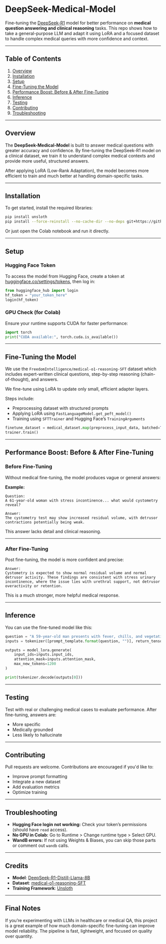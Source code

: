 # DeepSeek-Medical-Model

Fine-tuning the [DeepSeek-R1](https://huggingface.co/dee/DeepSeek-R1-Distill-Llama-8B) model for better performance on **medical question answering and clinical reasoning** tasks.
This repo shows how to take a general-purpose LLM and adapt it using LoRA and a focused dataset to handle complex medical queries with more confidence and context.

---

## Table of Contents

1. [Overview](#overview)
2. [Installation](#installation)
3. [Setup](#setup)
4. [Fine-Tuning the Model](#fine-tuning-the-model)
5. [Performance Boost: Before & After Fine-Tuning](#performance-boost-before--after-fine-tuning)
6. [Inference](#inference)
7. [Testing](#testing)
8. [Contributing](#contributing)
9. [Troubleshooting](#troubleshooting)

---

## Overview

The **DeepSeek-Medical-Model** is built to answer medical questions with greater accuracy and confidence. By fine-tuning the DeepSeek-R1 model on a clinical dataset, we train it to understand complex medical contexts and provide more useful, structured answers.

After applying LoRA (Low-Rank Adaptation), the model becomes more efficient to train and much better at handling domain-specific tasks.

---

## Installation

To get started, install the required libraries:

```bash
pip install unsloth
pip install --force-reinstall --no-cache-dir --no-deps git+https://github.com/unslothai/unsloth.git
```

Or just open the Colab notebook and run it directly.

---

## Setup

### Hugging Face Token

To access the model from Hugging Face, create a token at [huggingface.co/settings/tokens](https://huggingface.co/settings/tokens), then log in:

```python
from huggingface_hub import login
hf_token = "your_token_here"
login(hf_token)
```

### GPU Check (for Colab)

Ensure your runtime supports CUDA for faster performance:

```python
import torch
print("CUDA available:", torch.cuda.is_available())
```

---

## Fine-Tuning the Model

We use the `FreedomIntelligence/medical-o1-reasoning-SFT` dataset which includes expert-written clinical questions, step-by-step reasoning (chain-of-thought), and answers.

We fine-tune using LoRA to update only small, efficient adapter layers.

Steps include:

* Preprocessing dataset with structured prompts
* Applying LoRA using `FastLanguageModel.get_peft_model()`
* Training using `SFTTrainer` and Hugging Face’s `TrainingArguments`

```python
finetune_dataset = medical_dataset.map(preprocess_input_data, batched=True)
trainer.train()
```

---

## Performance Boost: Before & After Fine-Tuning

### Before Fine-Tuning

Without medical fine-tuning, the model produces vague or general answers:

**Example:**

```text
Question:
A 61-year-old woman with stress incontinence... what would cystometry reveal?

Answer:
The cystometry test may show increased residual volume, with detrusor contractions potentially being weak.
```

This answer lacks detail and clinical reasoning.

---

### After Fine-Tuning

Post fine-tuning, the model is more confident and precise:

```text
Answer:
Cystometry is expected to show normal residual volume and normal detrusor activity. These findings are consistent with stress urinary incontinence, where the issue lies with urethral support, not detrusor overactivity or retention.
```

This is a much stronger, more helpful medical response.

---

## Inference

You can use the fine-tuned model like this:

```python
question = "A 59-year-old man presents with fever, chills, and vegetation on the aortic valve..."
inputs = tokenizer([prompt_template.format(question, "")], return_tensors="pt").to("cuda")

outputs = model_lora.generate(
    input_ids=inputs.input_ids,
    attention_mask=inputs.attention_mask,
    max_new_tokens=1200
)

print(tokenizer.decode(outputs[0]))
```

---

## Testing

Test with real or challenging medical cases to evaluate performance. After fine-tuning, answers are:

* More specific
* Medically grounded
* Less likely to hallucinate

---

## Contributing

Pull requests are welcome. Contributions are encouraged if you'd like to:

* Improve prompt formatting
* Integrate a new dataset
* Add evaluation metrics
* Optimize training

---

## Troubleshooting

* **Hugging Face login not working:** Check your token’s permissions (should have `read` access).
* **No GPU in Colab:** Go to Runtime > Change runtime type > Select GPU.
* **WandB errors:** If not using Weights & Biases, you can skip those parts or comment out `wandb` calls.

---

## Credits

* **Model**: [DeepSeek-R1-Distill-Llama-8B](https://huggingface.co/dee/DeepSeek-R1-Distill-Llama-8B)
* **Dataset**: [medical-o1-reasoning-SFT](https://huggingface.co/datasets/FreedomIntelligence/medical-o1-reasoning-SFT)
* **Training Framework**: [Unsloth](https://github.com/unslothai/unsloth)

---

## Final Notes

If you’re experimenting with LLMs in healthcare or medical QA, this project is a great example of how much domain-specific fine-tuning can improve model reliability. The pipeline is fast, lightweight, and focused on quality over quantity.
